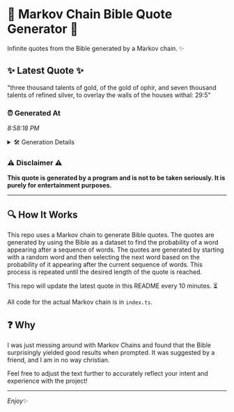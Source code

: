 # 📖 Markov Chain Bible Quote Generator 📖

Infinite quotes from the Bible generated by a Markov chain. ✨

## ✨ Latest Quote ✨
"three thousand talents of gold, of the gold of ophir, and seven thousand talents of refined silver, to overlay the walls of the houses withal: 29:5"

### ⏰ Generated At
*8:58:18 PM*

<details>
    <summary>🛠️ Generation Details</summary>
    <p>
        <strong>🌱 Seed:</strong> three<br>
        <strong>🔄 Iterations:</strong> 25<br>
        <strong>📜 Context History:</strong><br>[ three ]: thousand<br>[ three, thousand ]: talents<br>[ three, thousand, talents ]: of<br>[ three, thousand, talents, of ]: gold,<br>[ three, thousand, talents, of, gold, ]: of<br>[ three, thousand, talents, of, gold,, of ]: the<br>[ thousand, talents, of, gold,, of, the ]: gold<br>[ talents, of, gold,, of, the, gold ]: of<br>[ of, gold,, of, the, gold, of ]: ophir,<br>[ gold,, of, the, gold, of, ophir, ]: and<br>[ of, the, gold, of, ophir,, and ]: seven<br>[ the, gold, of, ophir,, and, seven ]: thousand<br>[ gold, of, ophir,, and, seven, thousand ]: talents<br>[ of, ophir,, and, seven, thousand, talents ]: of<br>[ ophir,, and, seven, thousand, talents, of ]: refined<br>[ and, seven, thousand, talents, of, refined ]: silver,<br>[ seven, thousand, talents, of, refined, silver, ]: to<br>[ thousand, talents, of, refined, silver,, to ]: overlay<br>[ talents, of, refined, silver,, to, overlay ]: the<br>[ of, refined, silver,, to, overlay, the ]: walls<br>[ refined, silver,, to, overlay, the, walls ]: of<br>[ silver,, to, overlay, the, walls, of ]: the<br>[ to, overlay, the, walls, of, the ]: houses<br>[ overlay, the, walls, of, the, houses ]: withal:<br>[ the, walls, of, the, houses, withal: ]: 29:5<br>
    </p>
</details>

### ⚠️ Disclaimer ⚠️
**This quote is generated by a program and is not to be taken seriously. It is purely for entertainment purposes.**

---

## 🔍 How It Works

This repo uses a Markov chain to generate Bible quotes. The quotes are generated by using the Bible as a dataset to find the probability of a word appearing after a sequence of words. The quotes are generated by starting with a random word and then selecting the next word based on the probability of it appearing after the current sequence of words. This process is repeated until the desired length of the quote is reached.

This repo will update the latest quote in this README every 10 minutes. ⏳

All code for the actual Markov chain is in `index.ts`.

## ❓ Why

I was just messing around with Markov Chains and found that the Bible surprisingly yielded good results when prompted. 
It was suggested by a friend, and I am in no way christian.

Feel free to adjust the text further to accurately reflect your intent and experience with the project!

---

*Enjoy*✨

